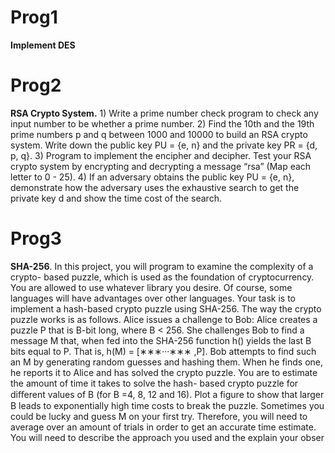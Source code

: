 # Prog1
**Implement DES**

# Prog2
**RSA Crypto System.** 1) Write a prime number check program to check any input
number to be whether a prime number. 2) Find the 10th and the 19th prime numbers p and q
between 1000 and 10000 to build an RSA crypto system. Write down the public key PU = {e, n}
and the private key PR = {d, p, q}. 3) Program to implement the encipher and decipher. Test your
RSA crypto system by encrypting and decrypting a message “rsa” (Map each letter to 0 - 25). 4)
If an adversary obtains the public key PU = {e, n}, demonstrate how the adversary uses the
exhaustive search to get the private key d and show the time cost of the search.

# Prog3
**SHA-256**. In this project, you will program to examine the complexity of a crypto-
based puzzle, which is used as the foundation of cryptocurrency. You are allowed to use whatever
library you desire. Of course, some languages will have advantages over other languages.
Your task is to implement a hash-based crypto puzzle using SHA-256. The way the crypto puzzle
works is as follows. Alice issues a challenge to Bob: Alice creates a puzzle P that is B-bit long,
where B < 256. She challenges Bob to find a message M that, when fed into the SHA-256 function
h() yields the last B bits equal to P. That is, h(M) = [∗∗∗···∗∗∗ ,P]. Bob attempts to find such an M
by generating random guesses and hashing them. When he finds one, he reports it to Alice and
has solved the crypto puzzle. You are to estimate the amount of time it takes to solve the hash-
based crypto puzzle for diﬀerent values of B (for B =4, 8, 12 and 16). Plot a figure to show that
larger B leads to exponentially high time costs to break the puzzle. Sometimes you could be lucky
and guess M on your first try. Therefore, you will need to average over an amount of trials in
order to get an accurate time estimate. You will need to describe the approach you used and the
explain your obser